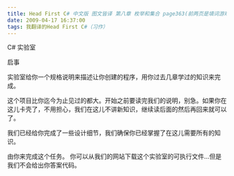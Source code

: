 ```yaml
---
title: Head First C# 中文版 图文皆译 第八章 枚举和集合 page363(前两页是填词游戏，跳过)
date: 2009-04-17 16:37:00
tags: 我翻译的Head First C#（习作）
---
```

C#  实验室

  

启事

  

实验室给你一个规格说明来描述让你创建的程序，用你过去几章学过的知识来完成。

  

这个项目比你迄今为止见过的都大。开始之前要读完我们的说明，别急。如果你在这儿卡壳了，不用担心，我们在这儿不讲新知识，继续读后面的然后再回来就可以了。

  

我们已经给你完成了一些设计细节，我们确保你已经掌握了在这儿需要所有的知识。

  

由你来完成这个任务。  你可以从我们的网站下载这个实验室的可执行文件...但是我们不会给出你答案代码。



